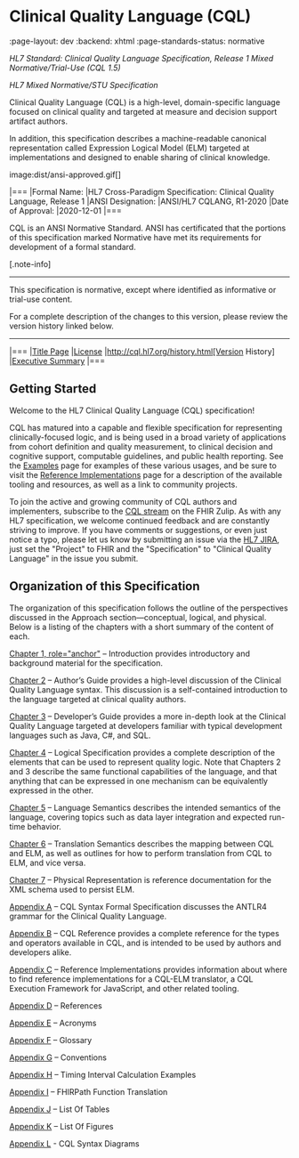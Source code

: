 # Clinical Quality Language (CQL)
:page-layout: dev
:backend: xhtml
:page-standards-status: normative

*HL7 Standard: Clinical Quality Language Specification, Release 1 Mixed Normative/Trial-Use (CQL 1.5)*

*HL7 Mixed Normative/STU Specification*

Clinical Quality Language (CQL) is a high-level, domain-specific language focused on clinical quality and targeted at measure and decision support artifact authors.

In addition, this specification describes a machine-readable canonical representation called Expression Logical Model (ELM) targeted at implementations and designed to enable sharing of clinical knowledge.

image:dist/ansi-approved.gif[]

|===
|Formal Name: |HL7 Cross-Paradigm Specification: Clinical Quality Language, Release 1
|ANSI Designation: |ANSI/HL7 CQLANG, R1-2020
|Date of Approval: |2020-12-01
|===

CQL is an ANSI Normative Standard. ANSI has certificated that the portions of this specification marked Normative have met its requirements for development of a formal standard.

[.note-info]
____
This specification is normative, except where identified as informative or trial-use content.

For a complete description of the changes to this version, please review the version history linked below.
____

|===
|[Title Page](title.html) |[License](license.html) |http://cql.hl7.org/history.html[Version History] |[Executive Summary](00-executivesummary.html)
|===

## Getting Started

Welcome to the HL7 Clinical Quality Language (CQL) specification!

CQL has matured into a capable and flexible specification for representing clinically-focused logic, and is being used in a broad variety of applications from cohort definition and quality measurement, to clinical decision and cognitive support, computable guidelines, and public health reporting. See the [Examples](examples.html) page for examples of these various usages, and be sure to visit the [Reference Implementations](10-c-referenceimplementations.html) page for a description of the available tooling and resources, as well as a link to community projects.

To join the active and growing community of CQL authors and implementers, subscribe to the [CQL stream](https://chat.fhir.org/#narrow/stream/179220-cql) on the FHIR Zulip. As with any HL7 specification, we welcome continued feedback and are constantly striving to improve. If you have comments or suggestions, or even just notice a typo, please let us know by submitting an issue via the [HL7 JIRA](http://jira.hl7.org), just set the "Project" to FHIR and the "Specification" to "Clinical Quality Language" in the issue you submit.

## Organization of this Specification

The organization of this specification follows the outline of the perspectives discussed in the Approach section—conceptual, logical, and physical. Below is a listing of the chapters with a short summary of the content of each.

[Chapter 1, role="anchor"](01-introduction.html) – Introduction provides introductory and background material for the specification.

[Chapter 2](02-authorsguide.html) – Author’s Guide provides a high-level discussion of the Clinical Quality Language syntax. This discussion is a self-contained introduction to the language targeted at clinical quality authors.

[Chapter 3](03-developersguide.html) – Developer’s Guide provides a more in-depth look at the Clinical Quality Language targeted at developers familiar with typical development languages such as Java, C#, and SQL.

[Chapter 4](04-logicalspecification.html) – Logical Specification provides a complete description of the elements that can be used to represent quality logic. Note that Chapters 2 and 3 describe the same functional capabilities of the language, and that anything that can be expressed in one mechanism can be equivalently expressed in the other.

[Chapter 5](05-languagesemantics.html) – Language Semantics describes the intended semantics of the language, covering topics such as data layer integration and expected run-time behavior.

[Chapter 6](06-translationsemantics.html) – Translation Semantics describes the mapping between CQL and ELM, as well as outlines for how to perform translation from CQL to ELM, and vice versa.

[Chapter 7](07-physicalrepresentation.html) – Physical Representation is reference documentation for the XML schema used to persist ELM.

[Appendix A](08-a-cqlsyntax.html) – CQL Syntax Formal Specification discusses the ANTLR4 grammar for the Clinical Quality Language.

[Appendix B](09-b-cqlreference.html) – CQL Reference provides a complete reference for the types and operators available in CQL, and is intended to be used by authors and developers alike.

[Appendix C](10-c-referenceimplementations.html) – Reference Implementations provides information about where to find reference implementations for a CQL-ELM translator, a CQL Execution Framework for JavaScript, and other related tooling.

[Appendix D](11-d-references.html) – References

[Appendix E](12-e-acronyms.html) – Acronyms

[Appendix F](13-f-glossary.html) – Glossary

[Appendix G](14-g-formattingconventions.html) – Conventions

[Appendix H](15-h-timeintervalcalculations.html) – Timing Interval Calculation Examples

[Appendix I](16-i-fhirpathtranslation.html) – FHIRPath Function Translation

[Appendix J](17-j-listoftables.html) – List Of Tables

[Appendix K](18-k-listoffigures.html) – List Of Figures

[Appendix L](19-l-cqlsyntaxdiagrams.html) - CQL Syntax Diagrams

